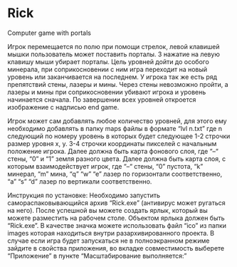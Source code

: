 # Rick
Computer game with portals

Игрок перемещается по полю при помощи стрелок, левой клавишей мышки пользователь может поставить порталы. 3 нажатие на левую клавишу мыши убирает порталы. Цель уровней дойти до особого минерала, при соприкосновении с ним игра переходит на новый уровень или заканчивается на последнем. У игрока так же есть ряд препятствий стены, лазеры и мины. Через стены невозможно пройти, а лазеры и мины при соприкосновении убивают игрока и уровень начинается сначала. По завершении всех уровней откроется изображение с надписью end game.

Игрок может сам добавлять любое количество уровней, для этого ему необходимо добавлять в папку maps файлы в формате “lvl n.txt” где n следующий по номеру уровень в которых будет следующее 1-2 строчки размер уровня x, y. 3-4 строчки координаты пикселей с начальным положение игрока. Далее должна быть карта фонового слоя, где “–“ стены, “0” и “1” земля разного цвета. Далее должна быть карта слоя, с которым взаимодействует игрок, где “–“ стены, “0” пустота, “k” минерал, “m” мина, “q” “w” “e” лазер по горизонтали соответственно, “a” “s” “d” лазер по вертикали соответственно.

Инструкция по установке: Необходимо запустить самораспаковывающийся архив “Rick.exe” (антивирус может ругаться на него). После успешной вы можете создать ярлык, который вы можете разместить на рабочем столе. Объектом ярлыка должен быть “Rick.exe”. В качестве значка можете использовать файл “ico” из папки images которая находиться внутри разархивированного проекта. В случае если игра будет запускаться не в полноэкранном режиме зайдите в свойства приложения, во вкладке совместимость выберете “Приложение” в пункте “Масштабирование выполняется:”
